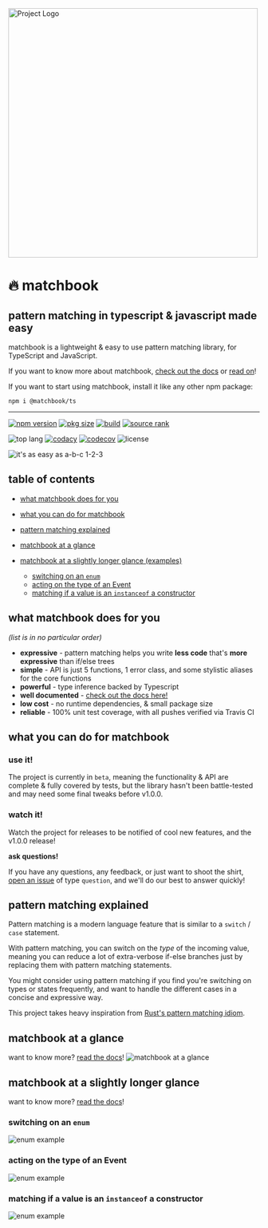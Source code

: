 <img src="./assets/logo.png" width=500 alt="Project Logo" />

# 🔥 matchbook
## pattern matching in typescript & javascript made easy

matchbook is a lightweight & easy to use pattern matching library,
for TypeScript and JavaScript.

If you want to know more about matchbook,
[check out the docs][api_docs] or [read on](#table-of-contents)!

If you want to start using matchbook, install it like any other npm package:

`npm i @matchbook/ts`

---
 
[![npm version][npm_ver_badge]][npm_link]
[![pkg size][npm_size_badge]][npm_link]
[![build][build_badge]][build_link]
[![source rank][source_rank_badge]][libraries_io]

![top lang][lang_badge]
[![codacy][codacy_badge]][codacy_link]
[![codecov][codecov_badge]][codecov_link]
![license][license_badge]

![it's as easy as a-b-c 1-2-3](assets/readme-samples/static/abc_123.snippet.png)

## table of contents

-   [what matchbook does for you](#what-matchbook-does-for-you)

-   [what you can do for matchbook](#what-you-can-do-for-matchbook)

-   [pattern matching explained](#pattern-matching-explained)

-   [matchbook at a glance](#matchbook-at-a-glance)

-   [matchbook at a slightly longer glance (examples)](#matchbook-at-a-slightly-longer-glance)
    -   [switching on an `enum`](#switching-on-an-enum)
    -   [acting on the type of an Event](#acting-on-the-type-of-an-event)
    -   [matching if a value is an `instanceof` a constructor](#matching-if-a-value-is-an-instanceof-a-constructor)

## what matchbook does for you
_(list is in no particular order)_

-   **expressive** - pattern matching helps you write **less code** that's **more expressive** than if/else trees
-   **simple** - API is just 5 functions, 1 error class, and some stylistic aliases for the core functions
-   **powerful** - type inference backed by Typescript
-   **well documented** - [check out the docs here!][api_docs]
-   **low cost** - no runtime dependencies, & small package size
-   **reliable** - 100% unit test coverage, with all pushes verified via Travis CI 

## what you can do for matchbook
### use it!

The project is currently in `beta`, meaning the functionality & API are complete &
fully covered by tests, but the library hasn't been battle-tested and may need
some final tweaks before v1.0.0.

### watch it!

Watch the project for releases to be notified of cool new features,
and the v1.0.0 release!

**ask questions!**

If you have any questions, any feedback, or just want to shoot the shirt,
[open an issue][new_issue] of type `question`, and we'll do our best to answer quickly!

## pattern matching explained
Pattern matching is a  modern language feature that is similar to a `switch` / `case` statement.

With pattern matching, you can switch on the _type_ of the incoming value,
meaning you can reduce a lot of extra-verbose if-else branches just by
replacing them with pattern matching statements.

You might consider using pattern matching if you find you're switching on types
or states frequently, and want to handle the different cases in a 
concise and expressive way.

This project takes heavy inspiration from [Rust's pattern matching idiom][rust_match].

## matchbook at a glance
want to know more? [read the docs][api_docs]!
![matchbook at a glance](assets/readme-samples/static/10-000-feet.snippet.png)

## matchbook at a slightly longer glance
want to know more? [read the docs][api_docs]!

### switching on an `enum`
![enum example](assets/readme-samples/static/enum.snippet.png)

### acting on the type of an Event
![enum example](assets/readme-samples/static/type_guard.snippet.png)

### matching if a value is an `instanceof` a constructor
![enum example](assets/readme-samples/static/ctor.snippet.png)

[api_docs]: https://matchbook-ts.github.io/matchbook-ts/docs/
[rust_match]: https://doc.rust-lang.org/book/ch06-02-match.html
[codecov_link]: https://codecov.io/gh/matchbook-ts/matchbook-ts
[codecov_badge]: https://codecov.io/gh/matchbook-ts/matchbook-ts/branch/master/graph/badge.svg
[build_link]: https://travis-ci.org/matchbook-ts/matchbook-ts
[build_badge]: https://travis-ci.org/matchbook-ts/matchbook-ts.svg?branch=master
[npm_ver_badge]: https://img.shields.io/npm/v/@matchbook/ts
[npm_size_badge]: https://img.shields.io/bundlephobia/min/@matchbook/ts
[npm_link]: https://www.npmjs.com/package/@matchbook/ts
[lang_badge]: https://img.shields.io/github/languages/top/matchbook-ts/matchbook-ts
[license_badge]: https://img.shields.io/github/license/matchbook-ts/matchbook-ts
[source_rank_badge]: https://img.shields.io/librariesio/sourcerank/npm/@matchbook/ts
[libraries_io]: https://libraries.io/npm/@matchbook%2Fts
[codacy_badge]: https://api.codacy.com/project/badge/Grade/dd3aa51feb4b4b9988d2a1c9ea543187
[codacy_link]: https://www.codacy.com/gh/matchbook-ts/matchbook-ts?utm_source=github.com&amp;utm_medium=referral&amp;utm_content=matchbook-ts/matchbook-ts&amp;utm_campaign=Badge_Grade
[new_issue]: https://github.com/matchbook-ts/matchbook-ts/issues/new
